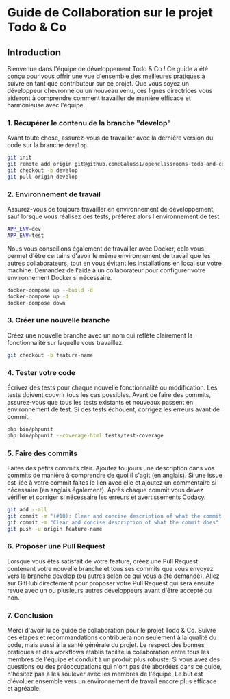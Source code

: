 # Guide de Collaboration sur le projet Todo & Co

## Introduction
Bienvenue dans l'équipe de développement Todo & Co ! Ce guide a été conçu pour vous offrir une vue d'ensemble des meilleures pratiques à suivre en tant que contributeur sur ce projet. Que vous soyez un développeur chevronné ou un nouveau venu, ces lignes directrices vous aideront à comprendre comment travailler de manière efficace et harmonieuse avec l'équipe.

### 1. Récupérer le contenu de la branche "develop"
Avant toute chose, assurez-vous de travailler avec la dernière version du code sur la branche `develop`.
```bash
git init
git remote add origin git@github.com:Galuss1/openclassrooms-todo-and-co.git
git checkout -b develop
git pull origin develop
```

### 2. Environnement de travail
Assurez-vous de toujours travailler en environnement de développement, sauf lorsque vous réalisez des tests, préférez alors l'environnement de test.
```bash
APP_ENV=dev
APP_ENV=test
```

Nous vous conseillons également de travailler avec Docker, cela vous permet d'être certains d'avoir le même environnement de travail que les autres collaborateurs, tout en vous évitant les installations en local sur votre machine. Demandez de l'aide à un collaborateur pour configurer votre environnement Docker si nécessaire.
```bash
docker-compose up --build -d
docker-compose up -d
docker-compose down
```

### 3. Créer une nouvelle branche
Créez une nouvelle branche avec un nom qui reflète clairement la fonctionnalité sur laquelle vous travaillez.
```bash
git checkout -b feature-name
```

### 4. Tester votre code
Écrivez des tests pour chaque nouvelle fonctionnalité ou modification. Les tests doivent couvrir tous les cas possibles.
Avant de faire des commits, assurez-vous que tous les tests existants et nouveaux passent en environnement de test.
Si des tests échouent, corrigez les erreurs avant de commit.
```bash
php bin/phpunit
php bin/phpunit --coverage-html tests/test-coverage
```

### 5. Faire des commits
Faites des petits commits clair. Ajoutez toujours une description dans vos commits de manière à comprendre de quoi il s'agit (en anglais). Si une issue est liée à votre commit faites le lien avec elle et ajoutez un commentaire si nécessaire (en anglais également).
Après chaque commit vous devez vérifier et corriger si nécessaire les erreurs et avertissements Codacy.
```bash
git add --all
git commit -m "(#10): Clear and concise description of what the commit does in relation to issue #10"
git commit -m "Clear and concise description of what the commit does"
git push -u origin feature-name
```

### 6. Proposer une Pull Request
Lorsque vous êtes satisfait de votre feature, créez une Pull Request contenant votre nouvelle branche et tous ses commits que vous envoyez vers la branche develop (ou autres selon ce qui vous a été demandé).
Allez sur GitHub directement pour proposer votre Pull Request qui sera ensuite revue avec un ou plusieurs autres développeurs avant d'être accepté ou non.

### 7. Conclusion
Merci d'avoir lu ce guide de collaboration pour le projet Todo & Co. Suivre ces étapes et recommandations contribuera non seulement à la qualité du code, mais aussi à la santé générale du projet. Le respect des bonnes pratiques et des workflows établis facilite la collaboration entre tous les membres de l'équipe et conduit à un produit plus robuste.
Si vous avez des questions ou des préoccupations qui n'ont pas été abordées dans ce guide, n'hésitez pas à les soulever avec les membres de l'équipe. Le but est d'évoluer ensemble vers un environnement de travail encore plus efficace et agréable.
